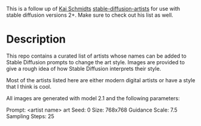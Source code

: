 This is a follow up of [Kai Schmidts](https://github.com/kaikalii) [stable-diffusion-artists](https://github.com/kaikalii/stable-diffusion-artists) for use with stable diffusion versions 2+. Make sure to check out his list as well. 

# Description


This repo contains a curated list of artists whose names can be added to Stable Diffusion prompts to change the art style. Images are provided to give a rough idea of how Stable Diffusion interprets their style.

Most of the artists listed here are either modern digital artists or have a style that I think is cool.

All images are generated with model 2.1 and the following parameters:

Prompt: \<artist name> art
Seed: 0
Size: 768x768
Guidance Scale: 7.5
Sampling Steps: 25
